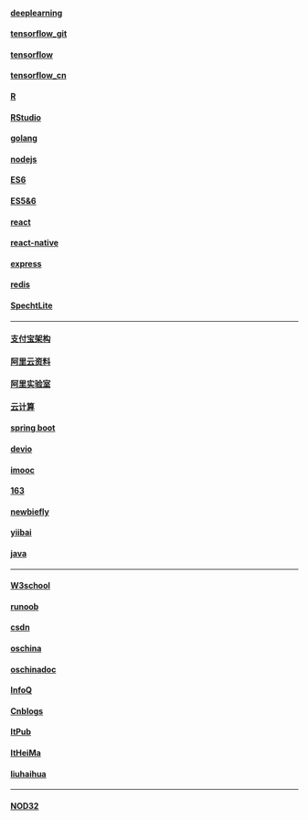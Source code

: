 #### [deeplearning](https://github.com/exacity/deeplearningbook-chinese)
#### [tensorflow_git](https://github.com/tensorflow)
#### [tensorflow](https://www.tensorflow.org/)
#### [tensorflow_cn](http://www.tensorfly.cn/)
#### [R](https://www.r-project.org/)
#### [RStudio](https://www.rstudio.com/)
#### [golang](https://golang.org/)
#### [nodejs](https://nodejs.org/zh-cn/)
#### [ES6](http://es6.ruanyifeng.com/#README)
#### [ES5&6](http://bbs.reactnative.cn)
#### [react](https://github.com/facebook/react)
#### [react-native](https://github.com/reactnativecn/react-native-guide)
#### [express](https://github.com/expressjs/express)
#### [redis](https://redis.io/)
#### [SpechtLite](https://github.com/zhuhaow/SpechtLite)
---
#### [支付宝架构](https://www.zhihu.com/question/19907497)
#### [阿里云资料](https://yq.aliyun.com/articles/placeholder?spm=5176.100239.blogcont57272.20.LfNkrW)
#### [阿里实验室](https://www.aliyun.com/support/openlab)
#### [云计算](https://yq.aliyun.com/articles/62910?spm=5176.8340944.687993.1.v54ZJv)
#### [spring boot](http://www.bbsmax.com/R/6pdDmaBDzw/)
#### [devio](http://www.devio.org/)
#### [imooc](http://www.imooc.com/)
#### [163](http://study.163.com/)
#### [newbiefly](http://www.newbiefly.com/)
#### [yiibai](http://www.yiibai.com/r/)
#### [java](http://www.programcreek.com/java-api-examples/index.php?api=java.util.List)
---
#### [W3school](http://www.w3school.com.cn/)
#### [runoob](http://www.runoob.com)
#### [csdn](http://www.csdn.net/)
#### [oschina](https://www.oschina.net/)
#### [oschinadoc](http://git.mydoc.io/?t=154711)
#### [InfoQ](http://www.infoq.com/cn/)
#### [Cnblogs](https://www.cnblogs.com/)
#### [ItPub](http://blog.itpub.net/index.php)
#### [ItHeiMa](http://www.itheima.com/)
#### [liuhaihua](http://www.liuhaihua.cn/)
---
#### [NOD32](http://down.lansedongli.com/zt/eset_nod32_key.html)
